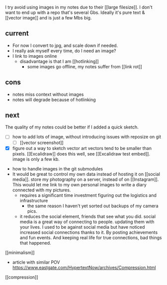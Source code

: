 I try avoid using images in my notes due to their [[large filesize]]. 
	I don't want to end up with a repo that's several Gbs. Ideally it's pure text & [[vector image]]  and is just a few Mbs big.
## current
- For now I convert to jpg, and scale down if needed.
- I really ask myself every time, do I need an image?
- I link to images online
	- disadvantage is that I am [[hotlinking]]
		- some images go offline, my notes suffer from [[link rot]] 
## cons
- notes miss context without images
- notes will degrade because of hotlinking
## next
The quality of my notes could be better if I added a quick sketch.
- [ ] how to add lots of image, without introducing issues with reposize on git 
	- [ ] [[vector screenshot]]
- [x] figure out a way to sketch vector art
      vectors tend to be smaller than pixels.
      [[Excalidraw]] does this well, see [[Excalidraw test embed]]. image is only a few kb.
- how to handle images in the git submodules
- It would be great to control my own data instead of hosting it on [[social media]]. store my photography on a server, instead of on [[Instagram]]. This would let me link to my own personal images to write a diary connected with my pictures.
	- requires a significant time investment figuring out the logistics and infrastructure
		- the same reason I haven't yet sorted out backups of my camera pics.
	- it reduces the social element, friends that see what you did. social media is a great way of connecting to people. updating them with your lives. I used to be against social media but have noticed increased social connections thanks to it. By posting achievements and fun events. And keeping real life for true connections, bad things that happened.

[[minimalism]]

- article with similar POV https://www.eastgate.com/HypertextNow/archives/Compression.html

[[compression]]